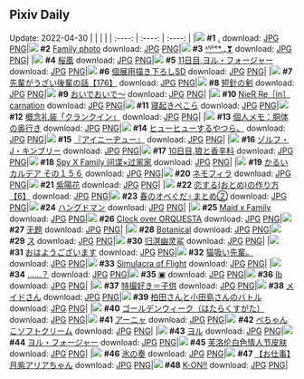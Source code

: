 ## Pixiv Daily
Update: 2022-04-30
|      |      |      |
| :----: | :----: | :----: |
|![](https://pixiv.microyu.workers.dev/c/240x480/img-master/img/2022/04/28/00/07/05/97926318_p0_master1200.jpg) **#1** [.](https://www.pixiv.net/artworks/97926318) download: [JPG](https://pixiv.microyu.workers.dev/img-original/img/2022/04/28/00/07/05/97926318_p0.jpg) [PNG](https://pixiv.microyu.workers.dev/img-original/img/2022/04/28/00/07/05/97926318_p0.png)|![](https://pixiv.microyu.workers.dev/c/240x480/img-master/img/2022/04/28/07/28/06/97931682_p0_master1200.jpg) **#2** [Family photo](https://www.pixiv.net/artworks/97931682) download: [JPG](https://pixiv.microyu.workers.dev/img-original/img/2022/04/28/07/28/06/97931682_p0.jpg) [PNG](https://pixiv.microyu.workers.dev/img-original/img/2022/04/28/07/28/06/97931682_p0.png)|![](https://pixiv.microyu.workers.dev/c/240x480/img-master/img/2022/04/28/00/00/05/97925935_p0_master1200.jpg) **#3** [ᴬˡᶤᶜᵉ*.₊❣](https://www.pixiv.net/artworks/97925935) download: [JPG](https://pixiv.microyu.workers.dev/img-original/img/2022/04/28/00/00/05/97925935_p0.jpg) [PNG](https://pixiv.microyu.workers.dev/img-original/img/2022/04/28/00/00/05/97925935_p0.png)|
|![](https://pixiv.microyu.workers.dev/c/240x480/img-master/img/2022/04/28/00/00/54/97926093_p0_master1200.jpg) **#4** [桜風](https://www.pixiv.net/artworks/97926093) download: [JPG](https://pixiv.microyu.workers.dev/img-original/img/2022/04/28/00/00/54/97926093_p0.jpg) [PNG](https://pixiv.microyu.workers.dev/img-original/img/2022/04/28/00/00/54/97926093_p0.png)|![](https://pixiv.microyu.workers.dev/c/240x480/img-master/img/2022/04/29/00/00/13/97947481_p0_master1200.jpg) **#5** [11日目,ヨル・フォージャー](https://www.pixiv.net/artworks/97947481) download: [JPG](https://pixiv.microyu.workers.dev/img-original/img/2022/04/29/00/00/13/97947481_p0.jpg) [PNG](https://pixiv.microyu.workers.dev/img-original/img/2022/04/29/00/00/13/97947481_p0.png)|![](https://pixiv.microyu.workers.dev/c/240x480/img-master/img/2022/04/29/00/00/12/97947478_p0_master1200.jpg) **#6** [個展用描き下ろしSD](https://www.pixiv.net/artworks/97947478) download: [JPG](https://pixiv.microyu.workers.dev/img-original/img/2022/04/29/00/00/12/97947478_p0.jpg) [PNG](https://pixiv.microyu.workers.dev/img-original/img/2022/04/29/00/00/12/97947478_p0.png)|
|![](https://pixiv.microyu.workers.dev/c/240x480/img-master/img/2022/04/29/19/00/01/97964225_p0_master1200.jpg) **#7** [先輩がうざい後輩の話【176】](https://www.pixiv.net/artworks/97964225) download: [JPG](https://pixiv.microyu.workers.dev/img-original/img/2022/04/29/19/00/01/97964225_p0.jpg) [PNG](https://pixiv.microyu.workers.dev/img-original/img/2022/04/29/19/00/01/97964225_p0.png)|![](https://pixiv.microyu.workers.dev/c/240x480/img-master/img/2022/04/28/00/01/19/97926118_p0_master1200.jpg) **#8** [短針の剣](https://www.pixiv.net/artworks/97926118) download: [JPG](https://pixiv.microyu.workers.dev/img-original/img/2022/04/28/00/01/19/97926118_p0.jpg) [PNG](https://pixiv.microyu.workers.dev/img-original/img/2022/04/28/00/01/19/97926118_p0.png)|![](https://pixiv.microyu.workers.dev/c/240x480/img-master/img/2022/04/28/07/30/01/97931699_p0_master1200.jpg) **#9** [おいでおいで～](https://www.pixiv.net/artworks/97931699) download: [JPG](https://pixiv.microyu.workers.dev/img-original/img/2022/04/28/07/30/01/97931699_p0.jpg) [PNG](https://pixiv.microyu.workers.dev/img-original/img/2022/04/28/07/30/01/97931699_p0.png)|
|![](https://pixiv.microyu.workers.dev/c/240x480/img-master/img/2022/04/28/00/00/04/97925925_p0_master1200.jpg) **#10** [NieR Re［in］carnation](https://www.pixiv.net/artworks/97925925) download: [JPG](https://pixiv.microyu.workers.dev/img-original/img/2022/04/28/00/00/04/97925925_p0.jpg) [PNG](https://pixiv.microyu.workers.dev/img-original/img/2022/04/28/00/00/04/97925925_p0.png)|![](https://pixiv.microyu.workers.dev/c/240x480/img-master/img/2022/04/28/00/00/06/97925954_p0_master1200.jpg) **#11** [寝起きぺこら](https://www.pixiv.net/artworks/97925954) download: [JPG](https://pixiv.microyu.workers.dev/img-original/img/2022/04/28/00/00/06/97925954_p0.jpg) [PNG](https://pixiv.microyu.workers.dev/img-original/img/2022/04/28/00/00/06/97925954_p0.png)|![](https://pixiv.microyu.workers.dev/c/240x480/img-master/img/2022/04/28/00/06/48/97926304_p0_master1200.jpg) **#12** [概念礼装「クランクイン」](https://www.pixiv.net/artworks/97926304) download: [JPG](https://pixiv.microyu.workers.dev/img-original/img/2022/04/28/00/06/48/97926304_p0.jpg) [PNG](https://pixiv.microyu.workers.dev/img-original/img/2022/04/28/00/06/48/97926304_p0.png)|
|![](https://pixiv.microyu.workers.dev/c/240x480/img-master/img/2022/04/28/09/00/02/97932406_p0_master1200.jpg) **#13** [個人メモ：胴体の奥行き](https://www.pixiv.net/artworks/97932406) download: [JPG](https://pixiv.microyu.workers.dev/img-original/img/2022/04/28/09/00/02/97932406_p0.jpg) [PNG](https://pixiv.microyu.workers.dev/img-original/img/2022/04/28/09/00/02/97932406_p0.png)|![](https://pixiv.microyu.workers.dev/c/240x480/img-master/img/2022/04/28/15/30/46/97936398_p0_master1200.jpg) **#14** [ヒューヒューするやつら。](https://www.pixiv.net/artworks/97936398) download: [JPG](https://pixiv.microyu.workers.dev/img-original/img/2022/04/28/15/30/46/97936398_p0.jpg) [PNG](https://pixiv.microyu.workers.dev/img-original/img/2022/04/28/15/30/46/97936398_p0.png)|![](https://pixiv.microyu.workers.dev/c/240x480/img-master/img/2022/04/28/19/04/10/97939930_p0_master1200.jpg) **#15** [『アイニーヂュー』](https://www.pixiv.net/artworks/97939930) download: [JPG](https://pixiv.microyu.workers.dev/img-original/img/2022/04/28/19/04/10/97939930_p0.jpg) [PNG](https://pixiv.microyu.workers.dev/img-original/img/2022/04/28/19/04/10/97939930_p0.png)|
|![](https://pixiv.microyu.workers.dev/c/240x480/img-master/img/2022/04/29/00/32/05/97948571_p0_master1200.jpg) **#16** [ゾルフ・J・キンブリー](https://www.pixiv.net/artworks/97948571) download: [JPG](https://pixiv.microyu.workers.dev/img-original/img/2022/04/29/00/32/05/97948571_p0.jpg) [PNG](https://pixiv.microyu.workers.dev/img-original/img/2022/04/29/00/32/05/97948571_p0.png)|![](https://pixiv.microyu.workers.dev/c/240x480/img-master/img/2022/04/28/00/00/09/97925974_p0_master1200.jpg) **#17** [10日目,狼と香辛料](https://www.pixiv.net/artworks/97925974) download: [JPG](https://pixiv.microyu.workers.dev/img-original/img/2022/04/28/00/00/09/97925974_p0.jpg) [PNG](https://pixiv.microyu.workers.dev/img-original/img/2022/04/28/00/00/09/97925974_p0.png)|![](https://pixiv.microyu.workers.dev/c/240x480/img-master/img/2022/04/29/15/34/40/97959899_p0_master1200.jpg) **#18** [Spy X Family 间谍×过家家](https://www.pixiv.net/artworks/97959899) download: [JPG](https://pixiv.microyu.workers.dev/img-original/img/2022/04/29/15/34/40/97959899_p0.jpg) [PNG](https://pixiv.microyu.workers.dev/img-original/img/2022/04/29/15/34/40/97959899_p0.png)|
|![](https://pixiv.microyu.workers.dev/c/240x480/img-master/img/2022/04/29/00/00/10/97947463_p0_master1200.jpg) **#19** [かるいカルデア その１５６](https://www.pixiv.net/artworks/97947463) download: [JPG](https://pixiv.microyu.workers.dev/img-original/img/2022/04/29/00/00/10/97947463_p0.jpg) [PNG](https://pixiv.microyu.workers.dev/img-original/img/2022/04/29/00/00/10/97947463_p0.png)|![](https://pixiv.microyu.workers.dev/c/240x480/img-master/img/2022/04/28/22/34/50/97945036_p0_master1200.jpg) **#20** [ネモフィラ](https://www.pixiv.net/artworks/97945036) download: [JPG](https://pixiv.microyu.workers.dev/img-original/img/2022/04/28/22/34/50/97945036_p0.jpg) [PNG](https://pixiv.microyu.workers.dev/img-original/img/2022/04/28/22/34/50/97945036_p0.png)|![](https://pixiv.microyu.workers.dev/c/240x480/img-master/img/2022/04/29/00/00/04/97947406_p0_master1200.jpg) **#21** [紫陽花](https://www.pixiv.net/artworks/97947406) download: [JPG](https://pixiv.microyu.workers.dev/img-original/img/2022/04/29/00/00/04/97947406_p0.jpg) [PNG](https://pixiv.microyu.workers.dev/img-original/img/2022/04/29/00/00/04/97947406_p0.png)|
|![](https://pixiv.microyu.workers.dev/c/240x480/img-master/img/2022/04/28/12/00/04/97934207_p0_master1200.jpg) **#22** [恋する(おとめ)の作り方【6】](https://www.pixiv.net/artworks/97934207) download: [JPG](https://pixiv.microyu.workers.dev/img-original/img/2022/04/28/12/00/04/97934207_p0.jpg) [PNG](https://pixiv.microyu.workers.dev/img-original/img/2022/04/28/12/00/04/97934207_p0.png)|![](https://pixiv.microyu.workers.dev/c/240x480/img-master/img/2022/04/28/14/19/30/97926069_p0_master1200.jpg) **#23** [春のオベぐだ♀まとめ②](https://www.pixiv.net/artworks/97926069) download: [JPG](https://pixiv.microyu.workers.dev/img-original/img/2022/04/28/14/19/30/97926069_p0.jpg) [PNG](https://pixiv.microyu.workers.dev/img-original/img/2022/04/28/14/19/30/97926069_p0.png)|![](https://pixiv.microyu.workers.dev/c/240x480/img-master/img/2022/04/28/00/05/23/97926253_p0_master1200.jpg) **#24** [ハングドマン](https://www.pixiv.net/artworks/97926253) download: [JPG](https://pixiv.microyu.workers.dev/img-original/img/2022/04/28/00/05/23/97926253_p0.jpg) [PNG](https://pixiv.microyu.workers.dev/img-original/img/2022/04/28/00/05/23/97926253_p0.png)|
|![](https://pixiv.microyu.workers.dev/c/240x480/img-master/img/2022/04/28/12/00/01/97934185_p0_master1200.jpg) **#25** [Maid x Family](https://www.pixiv.net/artworks/97934185) download: [JPG](https://pixiv.microyu.workers.dev/img-original/img/2022/04/28/12/00/01/97934185_p0.jpg) [PNG](https://pixiv.microyu.workers.dev/img-original/img/2022/04/28/12/00/01/97934185_p0.png)|![](https://pixiv.microyu.workers.dev/c/240x480/img-master/img/2022/04/28/00/00/03/97925919_p0_master1200.jpg) **#26** [Clock over ORQUESTA](https://www.pixiv.net/artworks/97925919) download: [JPG](https://pixiv.microyu.workers.dev/img-original/img/2022/04/28/00/00/03/97925919_p0.jpg) [PNG](https://pixiv.microyu.workers.dev/img-original/img/2022/04/28/00/00/03/97925919_p0.png)|![](https://pixiv.microyu.workers.dev/c/240x480/img-master/img/2022/04/28/01/09/28/97927933_p0_master1200.jpg) **#27** [无题](https://www.pixiv.net/artworks/97927933) download: [JPG](https://pixiv.microyu.workers.dev/img-original/img/2022/04/28/01/09/28/97927933_p0.jpg) [PNG](https://pixiv.microyu.workers.dev/img-original/img/2022/04/28/01/09/28/97927933_p0.png)|
|![](https://pixiv.microyu.workers.dev/c/240x480/img-master/img/2022/04/29/00/00/05/97947419_p0_master1200.jpg) **#28** [Botanical](https://www.pixiv.net/artworks/97947419) download: [JPG](https://pixiv.microyu.workers.dev/img-original/img/2022/04/29/00/00/05/97947419_p0.jpg) [PNG](https://pixiv.microyu.workers.dev/img-original/img/2022/04/29/00/00/05/97947419_p0.png)|![](https://pixiv.microyu.workers.dev/c/240x480/img-master/img/2022/04/28/01/41/00/97928535_p0_master1200.jpg) **#29** [ス](https://www.pixiv.net/artworks/97928535) download: [JPG](https://pixiv.microyu.workers.dev/img-original/img/2022/04/28/01/41/00/97928535_p0.jpg) [PNG](https://pixiv.microyu.workers.dev/img-original/img/2022/04/28/01/41/00/97928535_p0.png)|![](https://pixiv.microyu.workers.dev/c/240x480/img-master/img/2022/04/28/01/33/35/97928394_p0_master1200.jpg) **#30** [归溟幽灵鲨](https://www.pixiv.net/artworks/97928394) download: [JPG](https://pixiv.microyu.workers.dev/img-original/img/2022/04/28/01/33/35/97928394_p0.jpg) [PNG](https://pixiv.microyu.workers.dev/img-original/img/2022/04/28/01/33/35/97928394_p0.png)|
|![](https://pixiv.microyu.workers.dev/c/240x480/img-master/img/2022/04/28/00/00/01/97925903_p0_master1200.jpg) **#31** [おはようございます](https://www.pixiv.net/artworks/97925903) download: [JPG](https://pixiv.microyu.workers.dev/img-original/img/2022/04/28/00/00/01/97925903_p0.jpg) [PNG](https://pixiv.microyu.workers.dev/img-original/img/2022/04/28/00/00/01/97925903_p0.png)|![](https://pixiv.microyu.workers.dev/c/240x480/img-master/img/2022/04/29/12/00/05/97956543_p0_master1200.jpg) **#32** [猫吸い先輩。](https://www.pixiv.net/artworks/97956543) download: [JPG](https://pixiv.microyu.workers.dev/img-original/img/2022/04/29/12/00/05/97956543_p0.jpg) [PNG](https://pixiv.microyu.workers.dev/img-original/img/2022/04/29/12/00/05/97956543_p0.png)|![](https://pixiv.microyu.workers.dev/c/240x480/img-master/img/2022/04/29/01/16/40/97949555_p0_master1200.jpg) **#33** [Simulacra of Flight](https://www.pixiv.net/artworks/97949555) download: [JPG](https://pixiv.microyu.workers.dev/img-original/img/2022/04/29/01/16/40/97949555_p0.jpg) [PNG](https://pixiv.microyu.workers.dev/img-original/img/2022/04/29/01/16/40/97949555_p0.png)|
|![](https://pixiv.microyu.workers.dev/c/240x480/img-master/img/2022/04/28/00/00/05/97925936_p0_master1200.jpg) **#34** [……？](https://www.pixiv.net/artworks/97925936) download: [JPG](https://pixiv.microyu.workers.dev/img-original/img/2022/04/28/00/00/05/97925936_p0.jpg) [PNG](https://pixiv.microyu.workers.dev/img-original/img/2022/04/28/00/00/05/97925936_p0.png)|![](https://pixiv.microyu.workers.dev/c/240x480/img-master/img/2022/04/28/00/00/03/97925918_p0_master1200.jpg) **#35** [▣](https://www.pixiv.net/artworks/97925918) download: [JPG](https://pixiv.microyu.workers.dev/img-original/img/2022/04/28/00/00/03/97925918_p0.jpg) [PNG](https://pixiv.microyu.workers.dev/img-original/img/2022/04/28/00/00/03/97925918_p0.png)|![](https://pixiv.microyu.workers.dev/c/240x480/img-master/img/2022/04/28/02/39/21/97929319_p0_master1200.jpg) **#36** [Ib](https://www.pixiv.net/artworks/97929319) download: [JPG](https://pixiv.microyu.workers.dev/img-original/img/2022/04/28/02/39/21/97929319_p0.jpg) [PNG](https://pixiv.microyu.workers.dev/img-original/img/2022/04/28/02/39/21/97929319_p0.png)|
|![](https://pixiv.microyu.workers.dev/c/240x480/img-master/img/2022/04/28/00/21/01/97926736_p0_master1200.jpg) **#37** [特撮好き＝子供](https://www.pixiv.net/artworks/97926736) download: [JPG](https://pixiv.microyu.workers.dev/img-original/img/2022/04/28/00/21/01/97926736_p0.jpg) [PNG](https://pixiv.microyu.workers.dev/img-original/img/2022/04/28/00/21/01/97926736_p0.png)|![](https://pixiv.microyu.workers.dev/c/240x480/img-master/img/2022/04/29/00/04/56/97947768_p0_master1200.jpg) **#38** [メイドさん](https://www.pixiv.net/artworks/97947768) download: [JPG](https://pixiv.microyu.workers.dev/img-original/img/2022/04/29/00/04/56/97947768_p0.jpg) [PNG](https://pixiv.microyu.workers.dev/img-original/img/2022/04/29/00/04/56/97947768_p0.png)|![](https://pixiv.microyu.workers.dev/c/240x480/img-master/img/2022/04/29/16/20/19/97960737_p0_master1200.jpg) **#39** [柏田さんと小田島さんのバトル](https://www.pixiv.net/artworks/97960737) download: [JPG](https://pixiv.microyu.workers.dev/img-original/img/2022/04/29/16/20/19/97960737_p0.jpg) [PNG](https://pixiv.microyu.workers.dev/img-original/img/2022/04/29/16/20/19/97960737_p0.png)|
|![](https://pixiv.microyu.workers.dev/c/240x480/img-master/img/2022/04/29/06/57/00/97953043_p0_master1200.jpg) **#40** [ゴールデンウィーク（はたらくすがた）](https://www.pixiv.net/artworks/97953043) download: [JPG](https://pixiv.microyu.workers.dev/img-original/img/2022/04/29/06/57/00/97953043_p0.jpg) [PNG](https://pixiv.microyu.workers.dev/img-original/img/2022/04/29/06/57/00/97953043_p0.png)|![](https://pixiv.microyu.workers.dev/c/240x480/img-master/img/2022/04/29/05/38/41/97952438_p0_master1200.jpg) **#41** [アーニャ](https://www.pixiv.net/artworks/97952438) download: [JPG](https://pixiv.microyu.workers.dev/img-original/img/2022/04/29/05/38/41/97952438_p0.jpg) [PNG](https://pixiv.microyu.workers.dev/img-original/img/2022/04/29/05/38/41/97952438_p0.png)|![](https://pixiv.microyu.workers.dev/c/240x480/img-master/img/2022/04/29/20/58/42/97967375_p0_master1200.jpg) **#42** [ぺちゃんこソフトクリーム](https://www.pixiv.net/artworks/97967375) download: [JPG](https://pixiv.microyu.workers.dev/img-original/img/2022/04/29/20/58/42/97967375_p0.jpg) [PNG](https://pixiv.microyu.workers.dev/img-original/img/2022/04/29/20/58/42/97967375_p0.png)|
|![](https://pixiv.microyu.workers.dev/c/240x480/img-master/img/2022/04/29/08/47/46/97954025_p0_master1200.jpg) **#43** [ヨル](https://www.pixiv.net/artworks/97954025) download: [JPG](https://pixiv.microyu.workers.dev/img-original/img/2022/04/29/08/47/46/97954025_p0.jpg) [PNG](https://pixiv.microyu.workers.dev/img-original/img/2022/04/29/08/47/46/97954025_p0.png)|![](https://pixiv.microyu.workers.dev/c/240x480/img-master/img/2022/04/28/21/30/00/97943249_p0_master1200.jpg) **#44** [ヨル・フォージャー](https://www.pixiv.net/artworks/97943249) download: [JPG](https://pixiv.microyu.workers.dev/img-original/img/2022/04/28/21/30/00/97943249_p0.jpg) [PNG](https://pixiv.microyu.workers.dev/img-original/img/2022/04/28/21/30/00/97943249_p0.png)|![](https://pixiv.microyu.workers.dev/c/240x480/img-master/img/2022/04/28/21/03/28/97942615_p0_master1200.jpg) **#45** [芙洛伦白色情人节皮肤](https://www.pixiv.net/artworks/97942615) download: [JPG](https://pixiv.microyu.workers.dev/img-original/img/2022/04/28/21/03/28/97942615_p0.jpg) [PNG](https://pixiv.microyu.workers.dev/img-original/img/2022/04/28/21/03/28/97942615_p0.png)|
|![](https://pixiv.microyu.workers.dev/c/240x480/img-master/img/2022/04/29/02/21/36/97950594_p0_master1200.jpg) **#46** [氷の奏](https://www.pixiv.net/artworks/97950594) download: [JPG](https://pixiv.microyu.workers.dev/img-original/img/2022/04/29/02/21/36/97950594_p0.jpg) [PNG](https://pixiv.microyu.workers.dev/img-original/img/2022/04/29/02/21/36/97950594_p0.png)|![](https://pixiv.microyu.workers.dev/c/240x480/img-master/img/2022/04/28/03/07/24/97929653_p0_master1200.jpg) **#47** [【お仕事】月紫アリアちゃん](https://www.pixiv.net/artworks/97929653) download: [JPG](https://pixiv.microyu.workers.dev/img-original/img/2022/04/28/03/07/24/97929653_p0.jpg) [PNG](https://pixiv.microyu.workers.dev/img-original/img/2022/04/28/03/07/24/97929653_p0.png)|![](https://pixiv.microyu.workers.dev/c/240x480/img-master/img/2022/04/29/02/50/09/97951009_p0_master1200.jpg) **#48** [K-ON!!](https://www.pixiv.net/artworks/97951009) download: [JPG](https://pixiv.microyu.workers.dev/img-original/img/2022/04/29/02/50/09/97951009_p0.jpg) [PNG](https://pixiv.microyu.workers.dev/img-original/img/2022/04/29/02/50/09/97951009_p0.png)|
